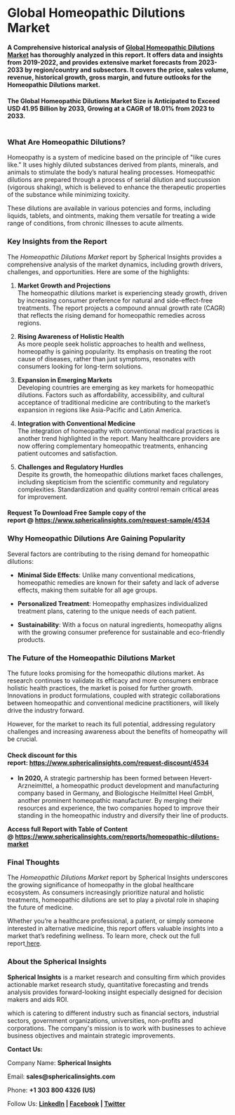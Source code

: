 <h1 class="news-post-title">Global Homeopathic Dilutions Market</h1>
<p><strong>A Comprehensive historical analysis of&nbsp;<a href="https://www.sphericalinsights.com/reports/homeopathic-dilutions-market" target="_blank" rel="noreferrer noopener">Global Homeopathic Dilutions Market</a>&nbsp;has thoroughly analyzed in this report. It offers data and insights from 2019-2022, and provides extensive market forecasts from 2023-2033 by region/country and subsectors. It covers the price, sales volume, revenue, historical growth, gross margin, and future outlooks for the Homeopathic Dilutions market.</strong></p>
<h4><strong>The Global Homeopathic Dilutions Market Size is Anticipated to Exceed USD 41.95 Billion by 2033, Growing at a CAGR of 18.01% from 2023 to 2033.</strong></h4>
<p><strong><img src="https://www.sphericalinsights.com/images/rd/global-homeopathic-dilutions-market.png" alt="" /></strong></p>
<h3>What Are Homeopathic Dilutions?</h3>
<p>Homeopathy is a system of medicine based on the principle of "like cures like." It uses highly diluted substances derived from plants, minerals, and animals to stimulate the body&rsquo;s natural healing processes. Homeopathic dilutions are prepared through a process of serial dilution and succussion (vigorous shaking), which is believed to enhance the therapeutic properties of the substance while minimizing toxicity.</p>
<p>These dilutions are available in various potencies and forms, including liquids, tablets, and ointments, making them versatile for treating a wide range of conditions, from chronic illnesses to acute ailments.</p>
<h3>Key Insights from the Report</h3>
<p>The&nbsp;<em>Homeopathic Dilutions Market</em>&nbsp;report by Spherical Insights provides a comprehensive analysis of the market dynamics, including growth drivers, challenges, and opportunities. Here are some of the highlights:</p>
<ol>
<li>
<p><strong>Market Growth and Projections</strong><br />The homeopathic dilutions market is experiencing steady growth, driven by increasing consumer preference for natural and side-effect-free treatments. The report projects a compound annual growth rate (CAGR) that reflects the rising demand for homeopathic remedies across regions.</p>
</li>
<li>
<p><strong>Rising Awareness of Holistic Health</strong><br />As more people seek holistic approaches to health and wellness, homeopathy is gaining popularity. Its emphasis on treating the root cause of diseases, rather than just symptoms, resonates with consumers looking for long-term solutions.</p>
</li>
<li>
<p><strong>Expansion in Emerging Markets</strong><br />Developing countries are emerging as key markets for homeopathic dilutions. Factors such as affordability, accessibility, and cultural acceptance of traditional medicine are contributing to the market&rsquo;s expansion in regions like Asia-Pacific and Latin America.</p>
</li>
<li>
<p><strong>Integration with Conventional Medicine</strong><br />The integration of homeopathy with conventional medical practices is another trend highlighted in the report. Many healthcare providers are now offering complementary homeopathic treatments, enhancing patient outcomes and satisfaction.</p>
</li>
<li>
<p><strong>Challenges and Regulatory Hurdles</strong><br />Despite its growth, the homeopathic dilutions market faces challenges, including skepticism from the scientific community and regulatory complexities. Standardization and quality control remain critical areas for improvement.</p>
</li>
</ol>
<h4>Request To Download Free Sample copy of the report&nbsp;@&nbsp;<a href="https://www.sphericalinsights.com/request-sample/4534">https://www.sphericalinsights.com/request-sample/4534</a></h4>
<h3>Why Homeopathic Dilutions Are Gaining Popularity</h3>
<p>Several factors are contributing to the rising demand for homeopathic dilutions:</p>
<ul>
<li>
<p><strong>Minimal Side Effects</strong>: Unlike many conventional medications, homeopathic remedies are known for their safety and lack of adverse effects, making them suitable for all age groups.</p>
</li>
<li>
<p><strong>Personalized Treatment</strong>: Homeopathy emphasizes individualized treatment plans, catering to the unique needs of each patient.</p>
</li>
<li>
<p><strong>Sustainability</strong>: With a focus on natural ingredients, homeopathy aligns with the growing consumer preference for sustainable and eco-friendly products.</p>
</li>
</ul>
<h3>The Future of the Homeopathic Dilutions Market</h3>
<p>The future looks promising for the homeopathic dilutions market. As research continues to validate its efficacy and more consumers embrace holistic health practices, the market is poised for further growth. Innovations in product formulations, coupled with strategic collaborations between homeopathic and conventional medicine practitioners, will likely drive the industry forward.</p>
<p>However, for the market to reach its full potential, addressing regulatory challenges and increasing awareness about the benefits of homeopathy will be crucial.</p>
<h4>Check discount for this report:&nbsp;<a href="https://www.sphericalinsights.com/request-discount/4534">https://www.sphericalinsights.com/request-discount/4534</a></h4>
<ul>
<li><strong>In 2020,&nbsp;</strong>A strategic partnership has been formed between Hevert-Arzneimittel, a homeopathic product development and manufacturing company based in Germany, and Biologische Heilmittel Heel GmbH, another prominent homeopathic manufacturer. By merging their resources and experience, the two companies hoped to improve their standing in the homeopathic industry and diversify their line of products.</li>
</ul>
<p><strong>Access full Report with Table of Content @&nbsp;<a href="https://www.sphericalinsights.com/reports/homeopathic-dilutions-market">https://www.sphericalinsights.com/reports/homeopathic-dilutions-market</a>&nbsp;</strong></p>
<h3>Final Thoughts</h3>
<p>The&nbsp;<em>Homeopathic Dilutions Market</em>&nbsp;report by Spherical Insights underscores the growing significance of homeopathy in the global healthcare ecosystem. As consumers increasingly prioritize natural and holistic treatments, homeopathic dilutions are set to play a pivotal role in shaping the future of medicine.</p>
<p>Whether you&rsquo;re a healthcare professional, a patient, or simply someone interested in alternative medicine, this report offers valuable insights into a market that&rsquo;s redefining wellness. To learn more, check out the full report<a href="https://www.sphericalinsights.com/reports/homeopathic-dilutions-market" target="_blank" rel="noreferrer noopener">&nbsp;here</a>.</p>
<h3><strong>About the Spherical Insights</strong></h3>
<p><strong>Spherical Insights</strong>&nbsp;is a market research and consulting firm which provides actionable market research study, quantitative forecasting and trends analysis provides forward-looking insight especially designed for decision makers and aids ROI.</p>
<p>which is catering to different industry such as financial sectors, industrial sectors, government organizations, universities, non-profits and corporations. The company's mission is to work with businesses to achieve business objectives and maintain strategic improvements.</p>
<p><strong>Contact Us:</strong></p>
<p>Company Name:&nbsp;<strong>Spherical Insights</strong></p>
<p>Email:&nbsp;<strong>sales@sphericalinsights.com</strong></p>
<p>Phone:&nbsp;<strong>+1 303 800 4326 (US)</strong></p>
<p>Follow Us:&nbsp;<strong><a href="https://www.linkedin.com/company/spherical-insight/"><u>LinkedIn</u></a>&nbsp;|&nbsp;<a href="https://www.facebook.com/sphericalinsights22"><u>Facebook</u></a>&nbsp;|&nbsp;<a href="https://twitter.com/SInsights_US"><u>Twitter</u></a></strong></p>
